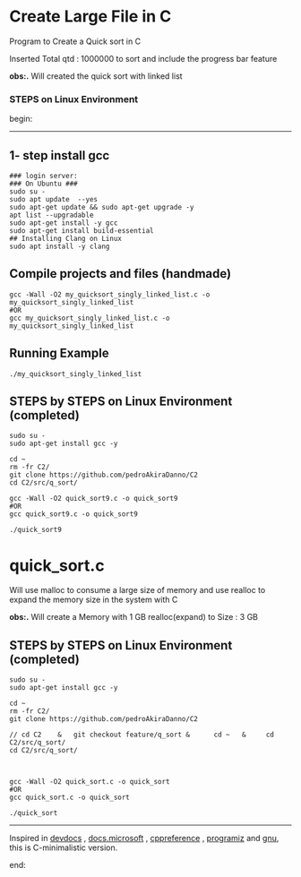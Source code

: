 # Create Large File in C


Program to Create a Quick sort in C
 
 Inserted Total qtd : 1000000 to sort and include the progress bar feature


**obs:.** 
	Will created the quick sort with linked list





### STEPS on Linux Environment 


begin:


---



## 1- step install gcc
	### login server: 
	### On Ubuntu ### 
	sudo su - 
	sudo apt update  --yes
	sudo apt-get update && sudo apt-get upgrade -y
	apt list --upgradable
    sudo apt-get install -y gcc
	sudo apt-get install build-essential	
	## Installing Clang on Linux
	sudo apt install -y clang 






## Compile projects and files (handmade)
	gcc -Wall -O2 my_quicksort_singly_linked_list.c -o my_quicksort_singly_linked_list
	#OR
	gcc my_quicksort_singly_linked_list.c -o my_quicksort_singly_linked_list    	




## Running Example
	./my_quicksort_singly_linked_list   




## STEPS by STEPS on Linux Environment (completed)
    sudo su - 
    sudo apt-get install gcc -y

    cd ~
    rm -fr C2/
    git clone https://github.com/pedroAkiraDanno/C2
    cd C2/src/q_sort/

	gcc -Wall -O2 quick_sort9.c -o quick_sort9
	#OR
	gcc quick_sort9.c -o quick_sort9    

	./quick_sort9   










# quick_sort.c
Will use malloc to consume a large size of memory  and use realloc to expand the memory size in the system with C 

**obs:.** 
Will create a Memory with 1 GB realloc(expand) to Size : 3 GB




## STEPS by STEPS on Linux Environment (completed)
    sudo su - 
    sudo apt-get install gcc -y

    cd ~
    rm -fr C2/
    git clone https://github.com/pedroAkiraDanno/C2

	// cd C2 	& 	git checkout feature/q_sort &      cd ~   &     cd C2/src/q_sort/
    cd C2/src/q_sort/



	gcc -Wall -O2 quick_sort.c -o quick_sort
	#OR
	gcc quick_sort.c -o quick_sort    

	./quick_sort   












---
Inspired in [devdocs](https://devdocs.io/c/) , [docs.microsoft](https://docs.microsoft.com/en-us/cpp/c-language/?view=msvc-170) , [cppreference](https://en.cppreference.com/w/c/language) , [programiz](https://www.programiz.com/c-programming) and [gnu](https://www.gnu.org/software/gnu-c-manual/gnu-c-manual.html), this is C-minimalistic version.




end:
